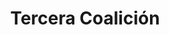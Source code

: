 ﻿---
title: "Tercera Coalición"
permalink: periodes_344.html
layout: periode
dataInici: 1805
dataFi: 1806
sidebar: periodes
pares:
  - id: 318
    title: "Guerras Napoleónicas"
    dataInici: "(1803-05-18)"
    dataFi: "(1815-06-18)"

fills:
  - id: 345
    title: "Batalla de Austerlitz"
    dataInici: "(1805-12-02)"

jocsPrincipals:
jocsEscenaris:
jocsEpoca:
jocsEpocaEscenaris:
---
